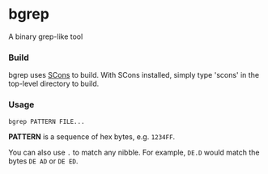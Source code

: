 bgrep
=====

A binary grep-like tool


### Build

bgrep uses [SCons](http://scons.org/) to build. With SCons installed,
simply type 'scons' in the top-level directory to build.


### Usage

```
bgrep PATTERN FILE...
```

**PATTERN** is a sequence of hex bytes, e.g.  `1234FF`.

You can also use `.` to match any nibble. For example,
`DE.D` would match the bytes `DE AD` or `DE ED`.
